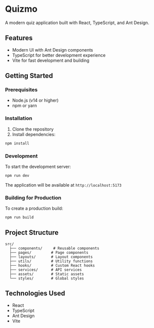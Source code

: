 # Quizmo

A modern quiz application built with React, TypeScript, and Ant Design.

## Features

- Modern UI with Ant Design components
- TypeScript for better development experience
- Vite for fast development and building

## Getting Started

### Prerequisites

- Node.js (v14 or higher)
- npm or yarn

### Installation

1. Clone the repository
2. Install dependencies:

```bash
npm install
```

### Development

To start the development server:

```bash
npm run dev
```

The application will be available at `http://localhost:5173`

### Building for Production

To create a production build:

```bash
npm run build
```

## Project Structure

```
src/
  ├── components/     # Reusable components
  ├── pages/         # Page components
  ├── layouts/       # Layout components
  ├── utils/         # Utility functions
  ├── hooks/         # Custom React hooks
  ├── services/      # API services
  ├── assets/        # Static assets
  └── styles/        # Global styles
```

## Technologies Used

- React
- TypeScript
- Ant Design
- Vite
